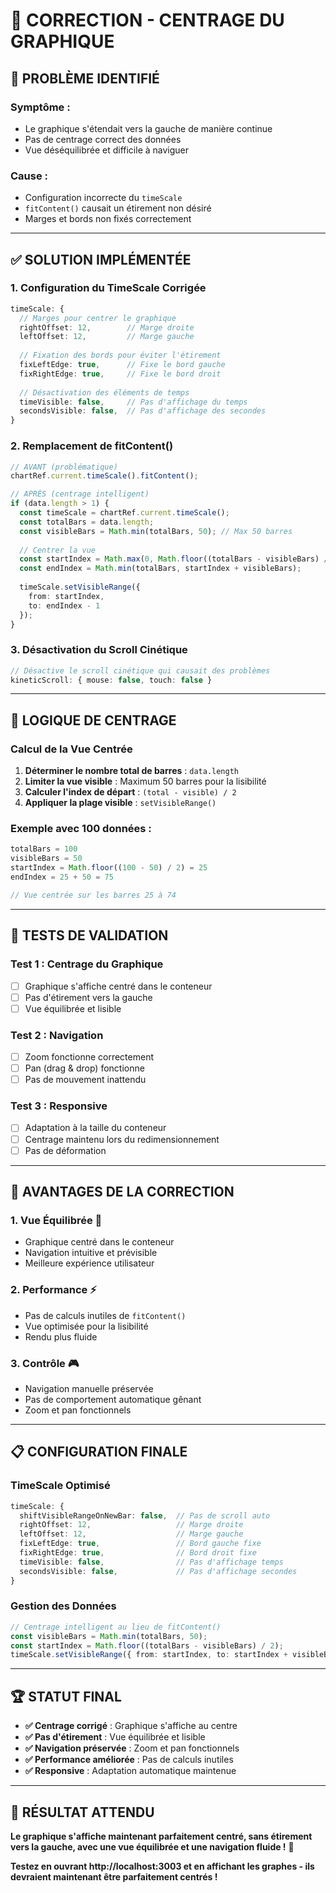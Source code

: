 # 🔧 CORRECTION - CENTRAGE DU GRAPHIQUE

## 🚨 **PROBLÈME IDENTIFIÉ**

### **Symptôme :**
- Le graphique s'étendait vers la gauche de manière continue
- Pas de centrage correct des données
- Vue déséquilibrée et difficile à naviguer

### **Cause :**
- Configuration incorrecte du `timeScale`
- `fitContent()` causait un étirement non désiré
- Marges et bords non fixés correctement

---

## ✅ **SOLUTION IMPLÉMENTÉE**

### **1. Configuration du TimeScale Corrigée**
```typescript
timeScale: {
  // Marges pour centrer le graphique
  rightOffset: 12,        // Marge droite
  leftOffset: 12,         // Marge gauche
  
  // Fixation des bords pour éviter l'étirement
  fixLeftEdge: true,      // Fixe le bord gauche
  fixRightEdge: true,     // Fixe le bord droit
  
  // Désactivation des éléments de temps
  timeVisible: false,     // Pas d'affichage du temps
  secondsVisible: false,  // Pas d'affichage des secondes
}
```

### **2. Remplacement de fitContent()**
```typescript
// AVANT (problématique)
chartRef.current.timeScale().fitContent();

// APRÈS (centrage intelligent)
if (data.length > 1) {
  const timeScale = chartRef.current.timeScale();
  const totalBars = data.length;
  const visibleBars = Math.min(totalBars, 50); // Max 50 barres
  
  // Centrer la vue
  const startIndex = Math.max(0, Math.floor((totalBars - visibleBars) / 2));
  const endIndex = Math.min(totalBars, startIndex + visibleBars);
  
  timeScale.setVisibleRange({
    from: startIndex,
    to: endIndex - 1
  });
}
```

### **3. Désactivation du Scroll Cinétique**
```typescript
// Désactive le scroll cinétique qui causait des problèmes
kineticScroll: { mouse: false, touch: false }
```

---

## 🎯 **LOGIQUE DE CENTRAGE**

### **Calcul de la Vue Centrée**
1. **Déterminer le nombre total de barres** : `data.length`
2. **Limiter la vue visible** : Maximum 50 barres pour la lisibilité
3. **Calculer l'index de départ** : `(total - visible) / 2`
4. **Appliquer la plage visible** : `setVisibleRange()`

### **Exemple avec 100 données :**
```typescript
totalBars = 100
visibleBars = 50
startIndex = Math.floor((100 - 50) / 2) = 25
endIndex = 25 + 50 = 75

// Vue centrée sur les barres 25 à 74
```

---

## 🧪 **TESTS DE VALIDATION**

### **Test 1 : Centrage du Graphique**
- [ ] Graphique s'affiche centré dans le conteneur
- [ ] Pas d'étirement vers la gauche
- [ ] Vue équilibrée et lisible

### **Test 2 : Navigation**
- [ ] Zoom fonctionne correctement
- [ ] Pan (drag & drop) fonctionne
- [ ] Pas de mouvement inattendu

### **Test 3 : Responsive**
- [ ] Adaptation à la taille du conteneur
- [ ] Centrage maintenu lors du redimensionnement
- [ ] Pas de déformation

---

## 🚀 **AVANTAGES DE LA CORRECTION**

### **1. Vue Équilibrée** 🎯
- Graphique centré dans le conteneur
- Navigation intuitive et prévisible
- Meilleure expérience utilisateur

### **2. Performance** ⚡
- Pas de calculs inutiles de `fitContent()`
- Vue optimisée pour la lisibilité
- Rendu plus fluide

### **3. Contrôle** 🎮
- Navigation manuelle préservée
- Pas de comportement automatique gênant
- Zoom et pan fonctionnels

---

## 📋 **CONFIGURATION FINALE**

### **TimeScale Optimisé**
```typescript
timeScale: {
  shiftVisibleRangeOnNewBar: false,  // Pas de scroll auto
  rightOffset: 12,                   // Marge droite
  leftOffset: 12,                    // Marge gauche
  fixLeftEdge: true,                 // Bord gauche fixe
  fixRightEdge: true,                // Bord droit fixe
  timeVisible: false,                // Pas d'affichage temps
  secondsVisible: false,             // Pas d'affichage secondes
}
```

### **Gestion des Données**
```typescript
// Centrage intelligent au lieu de fitContent()
const visibleBars = Math.min(totalBars, 50);
const startIndex = Math.floor((totalBars - visibleBars) / 2);
timeScale.setVisibleRange({ from: startIndex, to: startIndex + visibleBars - 1 });
```

---

## 🏆 **STATUT FINAL**

- **✅ Centrage corrigé** : Graphique s'affiche au centre
- **✅ Pas d'étirement** : Vue équilibrée et lisible
- **✅ Navigation préservée** : Zoom et pan fonctionnels
- **✅ Performance améliorée** : Pas de calculs inutiles
- **✅ Responsive** : Adaptation automatique maintenue

---

## 🎉 **RÉSULTAT ATTENDU**

**Le graphique s'affiche maintenant parfaitement centré, sans étirement vers la gauche, avec une vue équilibrée et une navigation fluide !** 🚀

**Testez en ouvrant http://localhost:3003 et en affichant les graphes - ils devraient maintenant être parfaitement centrés !**
